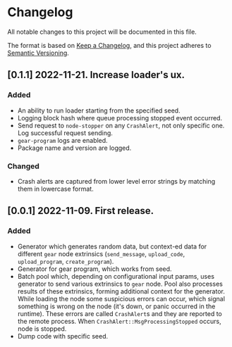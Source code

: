 # Changelog

All notable changes to this project will be documented in this file.

The format is based on [Keep a Changelog](https://keepachangelog.com/en/1.0.0/),
and this project adheres to [Semantic Versioning](https://semver.org/spec/v2.0.0.html).

## [0.1.1] 2022-11-21. Increase loader's ux.
### Added
- An ability to run loader starting from the specified seed.
- Logging block hash where queue processing stopped event occurred.
- Send request to `node-stopper` on any `CrashAlert`, not only specific one. Log successful request sending.
- `gear-program` logs are enabled.
- Package name and version are logged.
### Changed
- Crash alerts are captured from lower level error strings by matching them in lowercase format.

## [0.0.1] 2022-11-09. First release.
### Added
- Generator which generates random data, but context-ed data for different `gear` node extrinsics (`send_message`, `upload_code`, `upload_program`, `create_program`).
- Generator for gear program, which works from seed.
- Batch pool which, depending on configurational input params, uses generator to send various extrinsics to `gear` node. Pool also processes results of these extrinsics,
  forming additional context for the generator. While loading the node some suspicious errors can occur, which signal something is wrong on the node (it's down, or panic
  occurred in the runtime). These errors are called `CrashAlert`s and they are reported to the remote process. When `CrashAlert::MsgProcessingStopped` occurs, node is stopped.
- Dump code with specific seed.